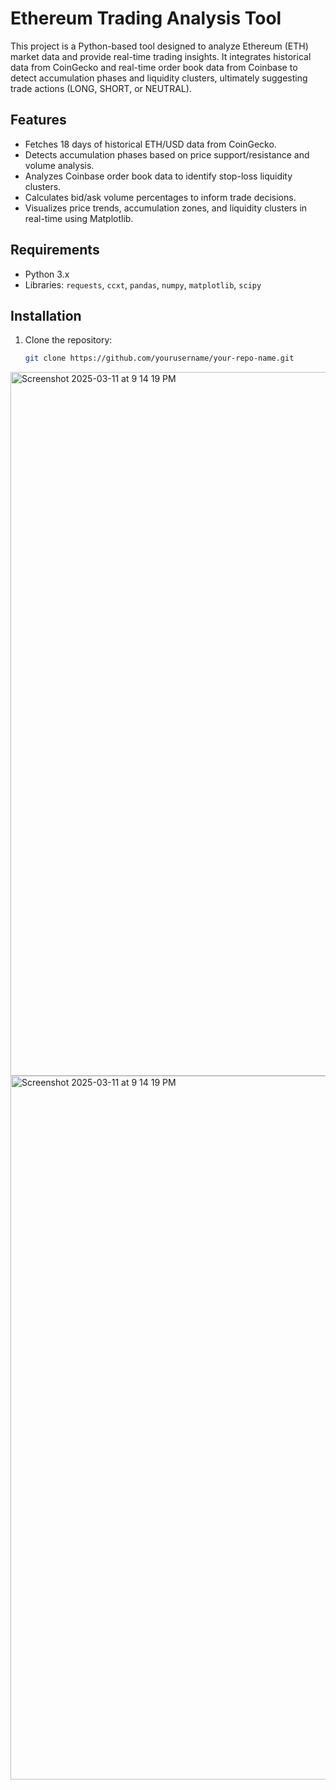 # Ethereum Trading Analysis Tool

This project is a Python-based tool designed to analyze Ethereum (ETH) market data and provide real-time trading insights. It integrates historical data from CoinGecko and real-time order book data from Coinbase to detect accumulation phases and liquidity clusters, ultimately suggesting trade actions (LONG, SHORT, or NEUTRAL).

## Features
- Fetches 18 days of historical ETH/USD data from CoinGecko.
- Detects accumulation phases based on price support/resistance and volume analysis.
- Analyzes Coinbase order book data to identify stop-loss liquidity clusters.
- Calculates bid/ask volume percentages to inform trade decisions.
- Visualizes price trends, accumulation zones, and liquidity clusters in real-time using Matplotlib.

## Requirements
- Python 3.x
- Libraries: `requests`, `ccxt`, `pandas`, `numpy`, `matplotlib`, `scipy`

## Installation
1. Clone the repository:
   ```bash
   git clone https://github.com/yourusername/your-repo-name.git
<img width="1126" alt="Screenshot 2025-03-11 at 9 14 19 PM" src="https://github.com/user-attachments/assets/5b482c9f-8965-4981-a403-eed2b27fa5a2" />
<img width="1126" alt="Screenshot 2025-03-11 at 9 14 19 PM" src="https://github.com/user-attachments/assets/dfd44976-82f7-452f-bd1e-1497023288ae" />

